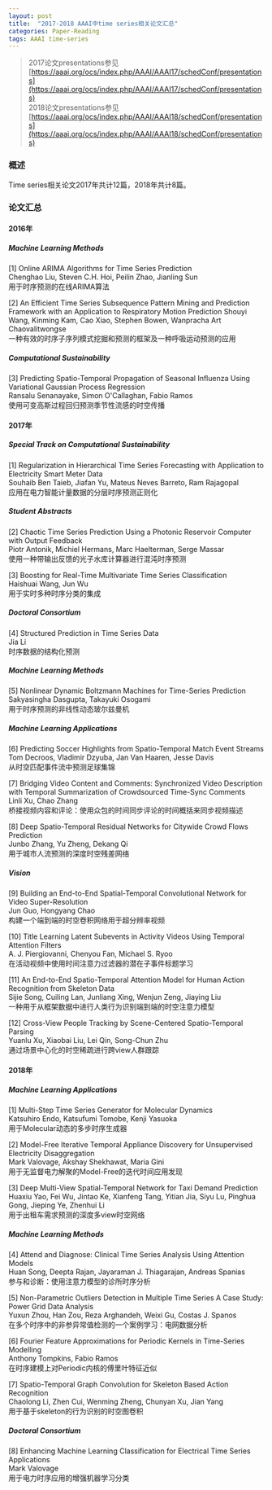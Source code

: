 ```yaml
---
layout: post
title:  "2017-2018 AAAI中time series相关论文汇总"
categories: Paper-Reading
tags: AAAI time-series
---
```


> 2017论文presentations参见 [https://aaai.org/ocs/index.php/AAAI/AAAI17/schedConf/presentations](https://aaai.org/ocs/index.php/AAAI/AAAI17/schedConf/presentations)  
2018论文presentations参见 [https://aaai.org/ocs/index.php/AAAI/AAAI18/schedConf/presentations](https://aaai.org/ocs/index.php/AAAI/AAAI18/schedConf/presentations)


### 概述
Time series相关论文2017年共计12篇，2018年共计8篇。  

### 论文汇总
#### 2016年
##### Machine Learning Methods
[1] Online ARIMA Algorithms for Time Series Prediction  
Chenghao Liu,  Steven C.H. Hoi,  Peilin Zhao,  Jianling Sun  
用于时序预测的在线ARIMA算法  

[2] An Efficient Time Series Subsequence Pattern Mining and Prediction Framework with an Application to Respiratory Motion Prediction
Shouyi Wang,  Kinming Kam,  Cao Xiao,  Stephen Bowen,  Wanpracha Art Chaovalitwongse  
一种有效的时序子序列模式挖掘和预测的框架及一种呼吸运动预测的应用

##### Computational Sustainability
[3] Predicting Spatio-Temporal Propagation of Seasonal Influenza Using Variational Gaussian Process Regression  
Ransalu Senanayake,  Simon O'Callaghan,  Fabio Ramos  
使用可变高斯过程回归预测季节性流感的时空传播

<!-- more -->

#### 2017年
##### Special Track on Computational Sustainability
[1] Regularization in Hierarchical Time Series Forecasting with Application to Electricity Smart Meter Data  
Souhaib Ben Taieb,  Jiafan Yu,  Mateus Neves Barreto,  Ram Rajagopal  
应用在电力智能计量数据的分层时序预测正则化  

##### Student Abstracts
[2] Chaotic Time Series Prediction Using a Photonic Reservoir Computer with Output Feedback  
Piotr Antonik,  Michiel Hermans,  Marc Haelterman,  Serge Massar  
使用一种带输出反馈的光子水库计算器进行混沌时序预测  

[3] Boosting for Real-Time Multivariate Time Series Classification  
Haishuai Wang,  Jun Wu  
用于实时多种时序分类的集成

##### Doctoral Consortium
[4] Structured Prediction in Time Series Data  
Jia Li  
时序数据的结构化预测

##### Machine Learning Methods
[5] Nonlinear Dynamic Boltzmann Machines for Time-Series Prediction  
Sakyasingha Dasgupta,  Takayuki Osogami  
用于时序预测的非线性动态玻尔兹曼机

##### Machine Learning Applications
[6] Predicting Soccer Highlights from Spatio-Temporal Match Event Streams  
Tom Decroos,  Vladimir Dzyuba,  Jan Van Haaren,  Jesse Davis  
从时空匹配事件流中预测足球集锦

[7] Bridging Video Content and Comments: Synchronized Video Description with Temporal Summarization of Crowdsourced Time-Sync Comments  
Linli Xu,  Chao Zhang  
桥接视频内容和评论：使用众包的时间同步评论的时间概括来同步视频描述

[8] Deep Spatio-Temporal Residual Networks for Citywide Crowd Flows Prediction  
Junbo Zhang,  Yu Zheng,  Dekang Qi  
用于城市人流预测的深度时空残差网络

##### Vision
[9] Building an End-to-End Spatial-Temporal Convolutional Network for Video Super-Resolution  
Jun Guo,  Hongyang Chao  
构建一个端到端的时空卷积网络用于超分辨率视频

[10] Title Learning Latent Subevents in Activity Videos Using Temporal Attention Filters  
A. J. Piergiovanni,  Chenyou Fan,  Michael S. Ryoo  
在活动视频中使用时间注意力过滤器的潜在子事件标题学习

[11] An End-to-End Spatio-Temporal Attention Model for Human Action Recognition from Skeleton Data  
Sijie Song,  Cuiling Lan,  Junliang Xing,  Wenjun Zeng,  Jiaying Liu  
一种用于从框架数据中进行人类行为识别端到端的时空注意力模型

[12] Cross-View People Tracking by Scene-Centered Spatio-Temporal Parsing  
Yuanlu Xu,  Xiaobai Liu,  Lei Qin,  Song-Chun Zhu  
通过场景中心化的时空稀疏进行跨view人群跟踪

#### 2018年
##### Machine Learning Applications
[1] Multi-Step Time Series Generator for Molecular Dynamics  
Katsuhiro Endo,  Katsufumi Tomobe,  Kenji Yasuoka  
用于Molecular动态的多步时序生成器

[2] Model-Free Iterative Temporal Appliance Discovery for Unsupervised Electricity Disaggregation  
Mark Valovage,  Akshay Shekhawat,  Maria Gini  
用于无监督电力解聚的Model-Free的迭代时间应用发现

[3] Deep Multi-View Spatial-Temporal Network for Taxi Demand Prediction  
Huaxiu Yao,  Fei Wu,  Jintao Ke,  Xianfeng Tang,  Yitian Jia,  Siyu Lu,  Pinghua Gong,  Jieping Ye,  Zhenhui Li  
用于出租车需求预测的深度多view时空网络

##### Machine Learning Methods
[4] Attend and Diagnose: Clinical Time Series Analysis Using Attention Models  
Huan Song,  Deepta Rajan,  Jayaraman J. Thiagarajan,  Andreas Spanias  
参与和诊断：使用注意力模型的诊所时序分析  

[5] Non-Parametric Outliers Detection in Multiple Time Series A Case Study: Power Grid Data Analysis  
Yuxun Zhou,  Han Zou, Reza Arghandeh, Weixi Gu, Costas J. Spanos  
在多个时序中的非参异常值检测的一个案例学习：电网数据分析

[6] Fourier Feature Approximations for Periodic Kernels in Time-Series Modelling  
Anthony Tompkins,  Fabio Ramos  
在时序建模上对Periodic内核的傅里叶特征近似

[7] Spatio-Temporal Graph Convolution for Skeleton Based Action Recognition  
Chaolong Li,  Zhen Cui,  Wenming Zheng,  Chunyan Xu,  Jian Yang  
用于基于skeleton的行为识别的时空图卷积

##### Doctoral Consortium
[8] Enhancing Machine Learning Classification for Electrical Time Series Applications  
Mark Valovage  
用于电力时序应用的增强机器学习分类